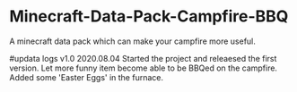 # Minecraft-Data-Pack-Campfire-BBQ
A minecraft data pack which can make your campfire more useful.


#updata logs
v1.0 2020.08.04 Started the project and releaesed the first version.
                Let more funny item become able to be BBQed on the campfire.
                Added some 'Easter Eggs' in the furnace.
